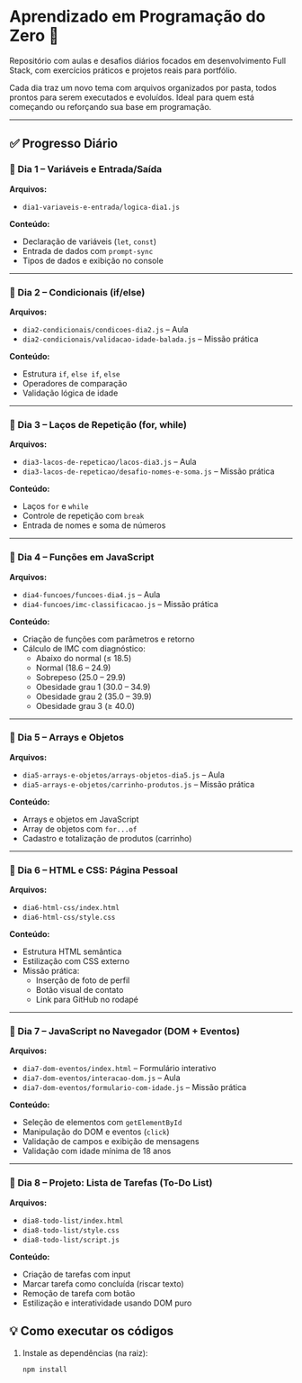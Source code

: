 # Aprendizado em Programação do Zero 🚀

Repositório com aulas e desafios diários focados em desenvolvimento Full Stack, com exercícios práticos e projetos reais para portfólio.

Cada dia traz um novo tema com arquivos organizados por pasta, todos prontos para serem executados e evoluídos. Ideal para quem está começando ou reforçando sua base em programação.

---

## ✅ Progresso Diário

### 📌 Dia 1 – Variáveis e Entrada/Saída
**Arquivos:**
- `dia1-variaveis-e-entrada/logica-dia1.js`

**Conteúdo:**
- Declaração de variáveis (`let`, `const`)
- Entrada de dados com `prompt-sync`
- Tipos de dados e exibição no console

---

### 📌 Dia 2 – Condicionais (if/else)
**Arquivos:**
- `dia2-condicionais/condicoes-dia2.js` – Aula
- `dia2-condicionais/validacao-idade-balada.js` – Missão prática

**Conteúdo:**
- Estrutura `if`, `else if`, `else`
- Operadores de comparação
- Validação lógica de idade

---

### 📌 Dia 3 – Laços de Repetição (for, while)
**Arquivos:**
- `dia3-lacos-de-repeticao/lacos-dia3.js` – Aula
- `dia3-lacos-de-repeticao/desafio-nomes-e-soma.js` – Missão prática

**Conteúdo:**
- Laços `for` e `while`
- Controle de repetição com `break`
- Entrada de nomes e soma de números

---

### 📌 Dia 4 – Funções em JavaScript
**Arquivos:**
- `dia4-funcoes/funcoes-dia4.js` – Aula
- `dia4-funcoes/imc-classificacao.js` – Missão prática

**Conteúdo:**
- Criação de funções com parâmetros e retorno
- Cálculo de IMC com diagnóstico:
  - Abaixo do normal (≤ 18.5)
  - Normal (18.6 – 24.9)
  - Sobrepeso (25.0 – 29.9)
  - Obesidade grau 1 (30.0 – 34.9)
  - Obesidade grau 2 (35.0 – 39.9)
  - Obesidade grau 3 (≥ 40.0)

---

### 📌 Dia 5 – Arrays e Objetos
**Arquivos:**
- `dia5-arrays-e-objetos/arrays-objetos-dia5.js` – Aula
- `dia5-arrays-e-objetos/carrinho-produtos.js` – Missão prática

**Conteúdo:**
- Arrays e objetos em JavaScript
- Array de objetos com `for...of`
- Cadastro e totalização de produtos (carrinho)

---

### 📌 Dia 6 – HTML e CSS: Página Pessoal
**Arquivos:**
- `dia6-html-css/index.html`
- `dia6-html-css/style.css`

**Conteúdo:**
- Estrutura HTML semântica
- Estilização com CSS externo
- Missão prática:
  - Inserção de foto de perfil
  - Botão visual de contato
  - Link para GitHub no rodapé

---

### 📌 Dia 7 – JavaScript no Navegador (DOM + Eventos)
**Arquivos:**
- `dia7-dom-eventos/index.html` – Formulário interativo
- `dia7-dom-eventos/interacao-dom.js` – Aula
- `dia7-dom-eventos/formulario-com-idade.js` – Missão prática

**Conteúdo:**
- Seleção de elementos com `getElementById`
- Manipulação do DOM e eventos (`click`)
- Validação de campos e exibição de mensagens
- Validação com idade mínima de 18 anos

---

### 📌 Dia 8 – Projeto: Lista de Tarefas (To-Do List)
**Arquivos:**
- `dia8-todo-list/index.html`
- `dia8-todo-list/style.css`
- `dia8-todo-list/script.js`

**Conteúdo:**
- Criação de tarefas com input
- Marcar tarefa como concluída (riscar texto)
- Remoção de tarefa com botão
- Estilização e interatividade usando DOM puro



## 💡 Como executar os códigos

1. Instale as dependências (na raiz):
   ```bash
   npm install


